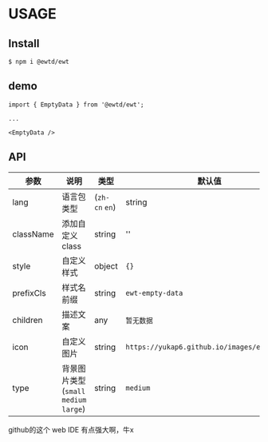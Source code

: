 # USAGE

## Install

```
$ npm i @ewtd/ewt
```

## demo

```
import { EmptyData } from '@ewtd/ewt';

...

<EmptyData />
```

## API

|参数|说明|类型|默认值|
|---|----|---|------|
|lang|语言包类型|(`zh-cn` `en`)|string|`zh-cn`|
|className|添加自定义class|string|''|
|style|自定义样式|object|`{}`|
|prefixCls|样式名前缀|string|`ewt-empty-data`|
|children|描述文案|any|`暂无数据`|
|icon|自定义图片|string|`https://yukap6.github.io/images/empty.png`|
|type|背景图片类型 (`small` `medium` `large`)|string|`medium`|

github的这个 web IDE 有点强大啊，牛x
